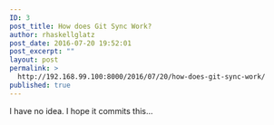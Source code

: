```yaml
---
ID: 3
post_title: How does Git Sync Work?
author: rhaskellglatz
post_date: 2016-07-20 19:52:01
post_excerpt: ""
layout: post
permalink: >
  http://192.168.99.100:8000/2016/07/20/how-does-git-sync-work/
published: true
---
```

I have no idea. I hope it commits this...
